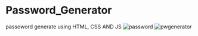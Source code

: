 # Password_Generator
passoword generate using HTML, CSS AND JS
![password](https://user-images.githubusercontent.com/110442600/208385001-0bceef93-8b6b-4fb6-bf63-fd9aed9e817e.png)
![pwgenerator](https://user-images.githubusercontent.com/110442600/208385339-b7b67d6c-4b5e-4db0-a5bf-a6deb20fbf0c.png)
